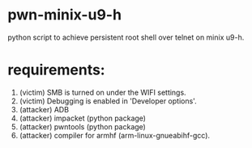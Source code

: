 # pwn-minix-u9-h
python script to achieve persistent root shell over telnet on minix u9-h.

# requirements:
1. (victim) SMB is turned on under the WIFI settings.
2. (victim) Debugging is enabled in 'Developer options'.
3. (attacker) ADB
4. (attacker) impacket (python package)
5. (attacker) pwntools (python package)
6. (attacker) compiler for armhf (arm-linux-gnueabihf-gcc).
